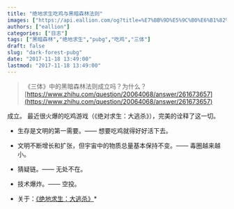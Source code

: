 ```yaml
---
title: "绝地求生吃鸡与黑暗森林法则"
images: ["https://api.eallion.com/og?title=%E7%BB%9D%E5%9C%B0%E6%B1%82%E7%94%9F%E5%90%83%E9%B8%A1%E4%B8%8E%E9%BB%91%E6%9A%97%E6%A3%AE%E6%9E%97%E6%B3%95%E5%88%99"]
authors: ["eallion"]
categories: ["日志"]
tags: ["黑暗森林","绝地求生","pubg","吃鸡","三体"]
draft: false
slug: "dark-forest-pubg"
date: "2017-11-18 13:49:00"
lastmod: "2017-11-18 13:49:00"
---
```


>《三体》中的黑暗森林法则成立吗？为什么？
> [https://www.zhihu.com/question/20064068/answer/261673657](https://www.zhihu.com/question/20064068/answer/261673657)

成立。
最近很火爆的吃鸡游戏（《绝对求生：大逃杀》），完美的诠释了这一切。

- 生存是文明的第一需要。—— 想要吃鸡就得好好活下去。
- 文明不断增长和扩张，但宇宙中的物质总量基本保持不变。—— 毒圈越来越小。
- 猜疑链。—— 无处不在。
- 技术爆炸。—— 空投。

- 关于：[《绝地求生：大逃杀》](https://baike.baidu.com/view/5611138.htm)*
